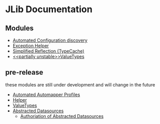 ﻿# JLib Documentation
## Modules
- [Automated Configuration discovery](Configuration/Jlib.Configuration%20Documentation.md)
- [Exception Helper](Exceptions/Jlib.Exceptions%20Documentation.md)
- [Simplified Reflection (TypeCache)](Reflection/Jlib.Reflection%20Documentation.md)
- [\<\<partially unstable\>\>ValueTypes](ValueTypes/Jlib.ValueTypes%20Documentation.md)

## pre-release
these modules are still under development and will change in the future
- [Automated Automapper Profiles](Automapper/Jlib.Automapper%20Documentation.md)
- [Helper](helper/Jlib.Helper%20Documentation.md)
- [ValueTypes](ValueTypes/Jlib.ValueTypes%20Documentation.md)
- [Abstracted Datasources](Data/Jlib.Data%20Documentation.md)
    - [Authoriation of Abstracted Datasources](Data/Authorization/Jlib.Data.Authorization%20Documentation.md)
